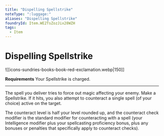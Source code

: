 ```yaml
---
title: "Dispelling Spellstrike"
noteType: ":luggage:"
aliases: "Dispelling Spellstrike"
foundryId: Item.WE2TsZozJix28WZH
tags:
  - Item
---
```


# Dispelling Spellstrike
![[icons-sundries-books-book-red-exclamation.webp|150]]

**Requirements** Your Spellstrike is charged.

* * *

The spell you deliver tries to force out magic affecting your enemy. Make a Spellstrike. If it hits, you also attempt to counteract a single spell (of your choice) active on the target.

The counteract level is half your level rounded up, and the counteract check modifier is the standard modifier for counteracting with a spell (your Intelligence modifier plus your spellcasting proficiency bonus, plus any bonuses or penalties that specifically apply to counteract checks).
